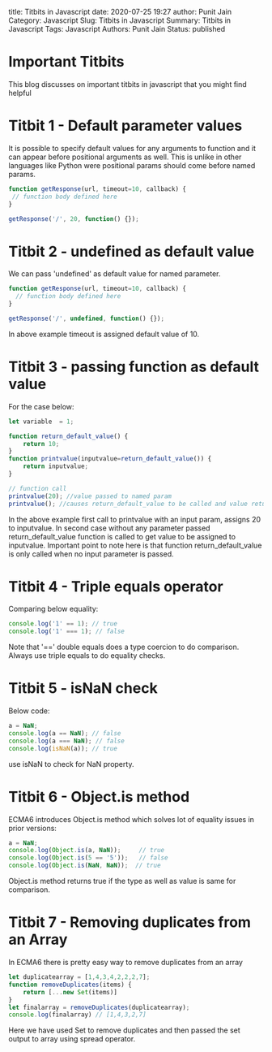title: Titbits in Javascript 
date: 2020-07-25 19:27
author: Punit Jain
Category: Javascript
Slug: Titbits in Javascript
Summary: Titbits in Javascript
Tags: Javascript
Authors: Punit Jain
Status: published

# Important Titbits

This blog discusses on important titbits in javascript that you might find helpful

 # Titbit 1 - Default parameter values
 
 It is possible to specify default values for any arguments to function and it can appear before positional arguments as well.
 This is unlike in other languages like Python were positional params should come before named params.
 
 ```javascript
function getResponse(url, timeout=10, callback) {
  // function body defined here
}

getResponse('/', 20, function() {});
```

# Titbit 2 - undefined as default value
We can pass 'undefined' as default value for named parameter.
```javascript
function getResponse(url, timeout=10, callback) {
  // function body defined here
}

getResponse('/', undefined, function() {});
```
In above example timeout is assigned default value of 10.

# Titbit 3 - passing function as default value

For the case below:
```javascript
let variable  = 1;

function return_default_value() {
    return 10;
}
function printvalue(inputvalue=return_default_value()) {
    return inputvalue;
}

// function call
printvalue(20); //value passed to named param
printvalue(); //causes return_default_value to be called and value returned assigned to inputvalue param

```
In the above example first call to printvalue with an input param, assigns 20 to inputvalue.
In second case without any parameter passed return_default_value function is called to get value to be assigned to inputvalue.
Important point to note here is that function return_default_value is only called when no input parameter is passed.

# Titbit 4 - Triple equals operator

Comparing below equality:
```javascript
console.log('1' == 1); // true
console.log('1' === 1); // false
```

Note that '==' double equals does a type coercion to do comparison. Always use triple equals to do equality checks.

# Titbit 5 - isNaN check

Below code:
```javascript
a = NaN;
console.log(a == NaN); // false
console.log(a === NaN); // false
console.log(isNaN(a)); // true
```
use isNaN to check for NaN property.

# Titbit 6 - Object.is method

ECMA6 introduces Object.is method which solves lot of equality issues in prior versions:
```javascript
a = NaN;
console.log(Object.is(a, NaN));     // true
console.log(Object.is(5 == '5'));   // false
console.log(Object.is(NaN, NaN));  // true
```

Object.is method returns true if the type as well as value is same for comparison.

# Titbit 7 - Removing duplicates from an Array

In ECMA6 there is pretty easy way to remove duplicates from an array
```javascript
let duplicatearray = [1,4,3,4,2,2,2,7];
function removeDuplicates(items) {
    return [...new Set(items)]
}
let finalarray = removeDuplicates(duplicatearray);
console.log(finalarray) // [1,4,3,2,7]
```
Here we have used Set to remove duplicates and then passed the set output to array using spread operator.
